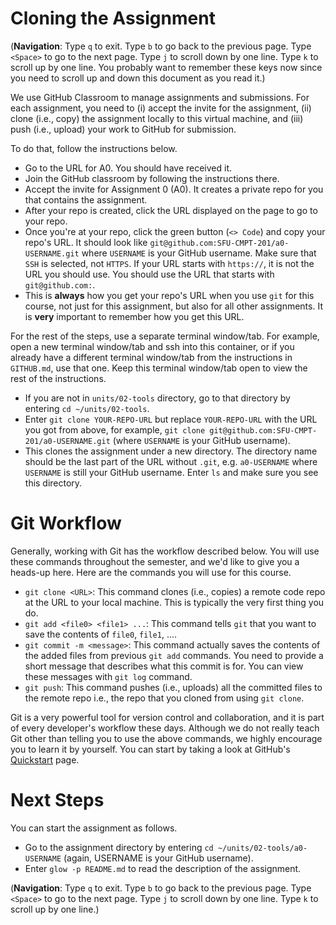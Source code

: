 # Cloning the Assignment

(**Navigation**: Type `q` to exit. Type `b` to go back to the previous page. Type `<Space>` to go to
the next page. Type `j` to scroll down by one line. Type `k` to scroll up by one line. You probably
want to remember these keys now since you need to scroll up and down this document as you read it.)

We use GitHub Classroom to manage assignments and submissions. For each assignment, you need to (i)
accept the invite for the assignment, (ii) clone (i.e., copy) the assignment locally to this virtual
machine, and (iii) push (i.e., upload) your work to GitHub for submission.

To do that, follow the instructions below.

* Go to the URL for A0. You should have received it.
* Join the GitHub classroom by following the instructions there.
* Accept the invite for Assignment 0 (A0). It creates a private repo for you that contains the
  assignment.
* After your repo is created, click the URL displayed on the page to go to your repo.
* Once you're at your repo, click the green button (`<> Code`) and copy your repo's URL. It should
  look like `git@github.com:SFU-CMPT-201/a0-USERNAME.git` where `USERNAME` is your GitHub username.
  Make sure that `SSH` is selected, not `HTTPS`. If your URL starts with `https://`, it is not the
  URL you should use. You should use the URL that starts with `git@github.com:`.
* This is **always** how you get your repo's URL when you use `git` for this course, not just for
  this assignment, but also for all other assignments. It is **very** important to remember how you
  get this URL.

For the rest of the steps, use a separate terminal window/tab. For example, open a new terminal
window/tab and ssh into this container, or if you already have a different terminal window/tab
from the instructions in `GITHUB.md`, use that one. Keep this terminal window/tab open to view the
rest of the instructions.

* If you are not in `units/02-tools` directory, go to that directory by entering `cd
  ~/units/02-tools`.
* Enter `git clone YOUR-REPO-URL` but replace `YOUR-REPO-URL` with the URL you got from above, for
  example, `git clone git@github.com:SFU-CMPT-201/a0-USERNAME.git` (where `USERNAME` is your GitHub
  username).
* This clones the assignment under a new directory. The directory name should be the last part of
  the URL without `.git`, e.g. `a0-USERNAME` where `USERNAME` is still your GitHub username. Enter
  `ls` and make sure you see this directory.

# Git Workflow

Generally, working with Git has the workflow described below. You will use these commands throughout
the semester, and we'd like to give you a heads-up here. Here are the commands you will use for this
course.

* `git clone <URL>`: This command clones (i.e., copies) a remote code repo at the URL to your local
  machine. This is typically the very first thing you do.
* `git add <file0> <file1> ...`: This command tells `git` that you want to save the contents of
  `file0`, `file1`, ....
* `git commit -m <message>`: This command actually saves the contents of the added files from
  previous `git add` commands. You need to provide a short message that describes what this commit
  is for. You can view these messages with `git log` command.
* `git push`: This command pushes (i.e., uploads) all the committed files to the remote repo i.e.,
  the repo that you cloned from using `git clone`.

Git is a very powerful tool for version control and collaboration, and it is part of every
developer's workflow these days. Although we do not really teach Git other than telling you to use
the above commands, we highly encourage you to learn it by yourself. You can start by taking a look
at GitHub's [Quickstart](https://docs.github.com/en/get-started/quickstart) page.

# Next Steps

You can start the assignment as follows.
* Go to the assignment directory by entering `cd ~/units/02-tools/a0-USERNAME` (again, USERNAME is
  your GitHub username).
* Enter `glow -p README.md` to read the description of the assignment.

(**Navigation**: Type `q` to exit. Type `b` to go back to the previous page. Type `<Space>` to go to
the next page. Type `j` to scroll down by one line. Type `k` to scroll up by one line.)
